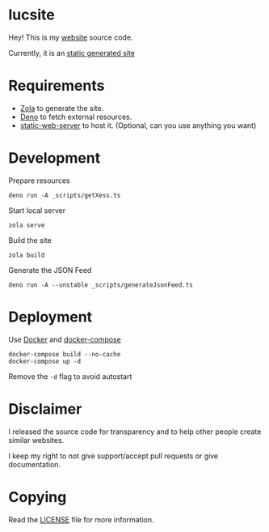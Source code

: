 # lucsite

Hey! This is my [website](https://lucdev.net) source code.

Currently, it is an [static generated site](https://www.cloudflare.com/learning/performance/static-site-generator/)

# Requirements

+ [Zola](https://www.getzola.org/) to generate the site.
+ [Deno](https://deno.land/) to fetch external resources.
+ [static-web-server](https://github.com/joseluisq/static-web-server) to host it. (Optional, can you use anything you want)

# Development

Prepare resources

	deno run -A _scripts/getXess.ts

Start local server

	zola serve

Build the site

	zola build

Generate the JSON Feed

	deno run -A --unstable _scripts/generateJsonFeed.ts

# Deployment

Use [Docker](https://www.docker.com/) and [docker-compose](https://docs.docker.com/compose/gettingstarted/)

	docker-compose build --no-cache
	docker-compose up -d

Remove the `-d` flag to avoid autostart

# Disclaimer

I released the source code for transparency and to help other people create similar websites.

I keep my right to not give support/accept pull requests or give documentation.

# Copying

Read the [LICENSE](./LICENSE) file for more information.

